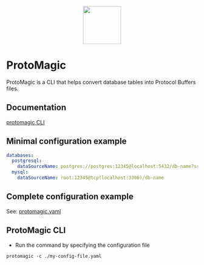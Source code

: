 <p align="center"><a href="https://github.com/toolsascode/protomagic"><image src="assets/protomagic.png" style="width: 100px;"></a></p>

# ProtoMagic
ProtoMagic is a CLI that helps convert database tables into Protocol Buffers files.

## Documentation
[protomagic CLI](docs/protomagic.md)

## Minimal configuration example
```yaml
databases:
  postgresql:
    dataSourceName: postgres://postgres:12345@localhost:5432/db-name?sslmode=disable
  mysql:
    dataSourceName: root:12345@tcp(localhost:3306)/db-name

```

## Complete configuration example

See: [protomagic.yaml](example/configs/.protomagic.yaml)

## ProtoMagic CLI
- Run the command by specifying the configuration file

```shell
protomagic -c ./my-config-file.yaml
```